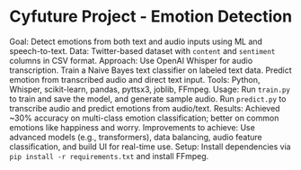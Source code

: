 ﻿# Cyfuture Project - Emotion Detection
 
Goal: Detect emotions from both text and audio inputs using ML and speech-to-text.
Data: Twitter-based dataset with `content` and `sentiment` columns in CSV format.
Approach:
   Use OpenAI Whisper for audio transcription.
   Train a Naive Bayes text classifier on labeled text data.
   Predict emotion from transcribed audio and direct text input.
 Tools: Python, Whisper, scikit-learn, pandas, pyttsx3, joblib, FFmpeg.
 Usage:
   Run `train.py` to train and save the model, and generate sample audio.
   Run `predict.py` to transcribe audio and predict emotions from audio/text.
 Results: Achieved \~30% accuracy on multi-class emotion classification; better on common emotions like happiness and worry.
 Improvements to achieve: Use advanced models (e.g., transformers), data balancing, audio feature classification, and build UI for real-time use.
 Setup: Install dependencies via `pip install -r requirements.txt` and install FFmpeg.
